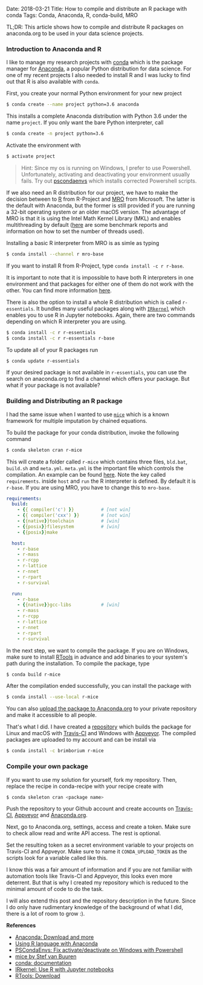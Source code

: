 Date: 2018-03-21
Title: How to compile and distribute an R package with conda
Tags: Conda, Anaconda, R, conda-build, MRO

TL;DR: This article shows how to compile and distribute R packages on
anaconda.org to be used in your data science projects.

### Introduction to Anaconda and R

I like to manage my research projects with [conda][6] which is the package
manager for [Anaconda][7], a popular Python distribution for data science. For
one of my recent projects I also needed to install R and I was lucky to find
out that R is also available with ``conda``.

First, you create your normal Python environment for your new project

```bash
$ conda create --name project python=3.6 anaconda
```

This installs a complete Anaconda distribution with Python 3.6 under the name
``project``. If you only want the bare Python interpreter, call

```bash
$ conda create -n project python=3.6
```

Activate the environment with

```bash
$ activate project
```

> Hint: Since my os is running on Windows, I prefer to use Powershell.
  Unfortunately, activating and deactivating your environment usually fails.
  Try out [pscondaenvs][2] which installs corrected Powershell scripts.

If we also need an R distribution for our project, we have to make the decision
between to [R](https://www.r-project.org/) from R-Project and
[MRO](https://mran.microsoft.com/open) from Microsoft. The latter is the
default with Anaconda, but the former is still provided if you are running a
32-bit operating system or an older macOS version. The advantage of MRO is that
it is using the Intel Math Kernel Library (MKL) and enables multithreading by
default ([here](https://mran.microsoft.com/documents/rro/multithread) are some
benchmark reports and information on how to set the number of threads used).

Installing a basic R interpreter from MRO is as simle as typing

```bash
$ conda install --channel r mro-base
```

If you want to install R from R-Project, type ``conda install -c r r-base``.

It is important to note that it is impossible to have both R interpreters in
one environment and that packages for either one of them do not work with the
other. You can find more information [here][4].

There is also the option to install a whole R distribution which is called
``r-essentials``. It bundles many useful packages along with [``IRkernel``][8]
which enables you to use R in Jupyter notebooks. Again, there are two commands
depending on which R interpreter you are using.

```bash
$ conda install -c r r-essentials
$ conda install -c r r-essentials r-base
```

To update all of your R packages run

```bash
$ conda update r-essentials
```

If your desired package is not available in ``r-essentials``, you can use the
search on anaconda.org to find a channel which offers your package. But what if
your package is not available?

### Building and Distributing an R package

I had the same issue when I wanted to use [``mice``][3] which is a known
framework for multiple imputation by chained equations.

To build the package for your conda distribution, invoke the following command

```bash
$ conda skeleton cran r-mice
```

This will create a folder called ``r-mice`` which contains three files,
``bld.bat``, ``build.sh`` and ``meta.yml``. ``meta.yml`` is the important file
which controls the compilation. An example can be found [here][1]. Note the key
called ``requirements``. inside ``host`` and ``run`` the R interpreter is
defined. By default it is ``r-base``. If you are using MRO, you have to change
this to ``mro-base``.

```yaml
requirements:
  build:
    - {{ compiler('c') }}          # [not win]
    - {{ compiler('cxx') }}        # [not win]
    - {{native}}toolchain          # [win]
    - {{posix}}filesystem          # [win]
    - {{posix}}make

  host:
    - r-base
    - r-mass
    - r-rcpp
    - r-lattice
    - r-nnet
    - r-rpart
    - r-survival

  run:
    - r-base
    - {{native}}gcc-libs           # [win]
    - r-mass
    - r-rcpp
    - r-lattice
    - r-nnet
    - r-rpart
    - r-survival
```

In the next step, we want to compile the package. If you are on Windows, make
sure to install [RTools][9] in advance and add binaries to your system's path
during the installation. To compile the package, type

```bash
$ conda build r-mice
```

After the compilation ended successfully, you can install the package with

```bash
$ conda install --use-local r-mice
```

You can also [upload the package to Anaconda.org][10] to your private
repository and make it accessible to all people.

That's what I did. I have created a [repository][11] which builds the package
for Linux and macOS with [Travis-CI][12] and Windows with [Appveyor][13]. The
compiled packages are uploaded to my account and can be install via

```bash
$ conda install -c brimborium r-mice
```

### Compile your own package

If you want to use my solution for yourself, fork my repository. Then, replace
the recipe in conda-recipe with your recipe create with

```bash
$ conda skeleton cran <package name>
```

Push the repository to your Github account and create accounts on [Travis-
CI][12], [Appveyor][13] and [Anaconda.org](https://anaconda.org/).

Next, go to Anaconda.org, settings, access and create a token. Make sure to
check allow read and write API access. The rest is optional.

Set the resulting token as a secret environment variable to your projects on
Travis-CI and Appveyor. Make sure to name it ``CONDA_UPLOAD_TOKEN`` as the
scripts look for a variable called like this.

I know this was a fair amount of information and if you are not familiar with
automation tools like Travis-CI and Appveyor, this looks even more deterrent.
But that is why I created my repository which is reduced to the minimal amount
of code to do the task.

I will also extend this post and the repository description in the future.
Since I do only have rudimentary knowledge of the background of what I did,
there is a lot of room to grow :).

**References**

- [Anaconda: Download and more][7]
- [Using R language with Anaconda][5]
- [PSCondaEnvs: Fix activate/deactivate on Windows with Powershell][2]
- [mice by Stef van Buuren][3]
- [conda: documentation][6]
- [IRkernel: Use R with Jupyter notebooks][8]
- [RTools: Download][9]

[1]: https://github.com/tobiasraabe/r-mice/blob/master/conda-recipe/meta.yaml
[2]: https://github.com/BCSharp/PSCondaEnvs
[3]: https://github.com/stefvanbuuren/mice
[4]: https://github.com/conda-forge/r-base-feedstock/issues/34
[5]: https://docs.anaconda.com/anaconda/user-guide/tasks/use-r-language
[6]: https://conda.io/docs/
[7]: https://www.anaconda.com/distribution/
[8]: https://github.com/IRkernel/IRkernel
[9]: https://cran.r-project.org/bin/windows/Rtools/
[10]: https://www.anaconda.com/blog/developer-blog/conda-data-science/
[11]: https://github.com/tobiasraabe/r-mice
[12]: https://www.travis-ci.org/
[13]: https://www.appveyor.com/
